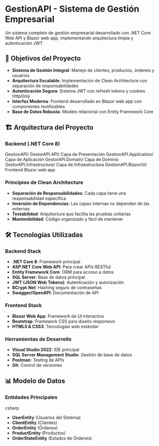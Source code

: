 # GestionAPI - Sistema de Gestión Empresarial

Un sistema completo de gestión empresarial desarrollado con .NET Core Web API y Blazor web app, implementando arquitectura limpia y autenticación JWT.

## 🎯 Objetivos del Proyecto

- **Sistema de Gestión Integral**: Manejo de clientes, productos, órdenes y usuarios
- **Arquitectura Escalable**: Implementación de Clean Architecture con separación de responsabilidades
- **Autenticación Segura**: Sistema JWT con refresh tokens y cookies HttpOnly
- **Interfaz Moderna**: Frontend desarrollado en Blazor web app con componentes reutilizables
- **Base de Datos Robusta**: Modelo relacional con Entity Framework Core

## 🏗️ Arquitectura del Proyecto

### Backend (.NET Core 8)

GestionAPI/
GestorAPI.API/              Capa de Presentación 
GestionAPI.Application/     Capa de Aplicación 
GestorAPI.Domain/           Capa de Dominio 
GestorAPI.Infrastructure/   Capa de Infraestructura 
GestionAPI.BlazorUI/        Frontend Blazor web app


### Principios de Clean Architecture

- **Separación de Responsabilidades**: Cada capa tiene una responsabilidad específica
- **Inversión de Dependencias**: Las capas internas no dependen de las externas
- **Testabilidad**: Arquitectura que facilita las pruebas unitarias
- **Mantenibilidad**: Código organizado y fácil de mantener

## 🛠️ Tecnologías Utilizadas

### Backend Stack
- **.NET Core 8**: Framework principal
- **ASP.NET Core Web API**: Para crear APIs RESTful
- **Entity Framework Core**: ORM para acceso a datos
- **SQL Server**: Base de datos principal
- **JWT (JSON Web Tokens)**: Autenticación y autorización
- **BCrypt.Net**: Hashing seguro de contraseñas
- **Swagger/OpenAPI**: Documentación de API

### Frontend Stack
- **Blazor Web App**: Framework de UI interactivo
- **Bootstrap**: Framework CSS para diseño responsivo
- **HTML5 & CSS3**: Tecnologías web estándar

### Herramientas de Desarrollo
- **Visual Studio 2022**: IDE principal
- **SQL Server Management Studio**: Gestión de base de datos
- **Postman**: Testing de APIs
- **Git**: Control de versiones

## 📊 Modelo de Datos

### Entidades Principales

csharp
- **UserEntity** (Usuarios del Sistema)
- **ClientEntity** (Clientes)
- **OrderEntity** (Órdenes) 
- **ProductEntity** (Productos) 
- **OrderStateEntity** (Estados de Órdenes) 



